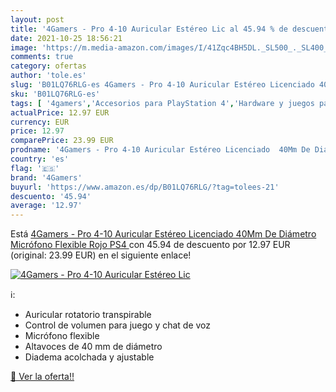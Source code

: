 ```yaml
---
layout: post
title: '4Gamers - Pro 4-10 Auricular Estéreo Lic al 45.94 % de descuento'
date: 2021-10-25 18:56:21
image: 'https://m.media-amazon.com/images/I/41Zqc4BH5DL._SL500_._SL400_.jpg'
comments: true
category: ofertas
author: 'tole.es'
slug: 'B01LQ76RLG-es 4Gamers - Pro 4-10 Auricular Estéreo Licenciado 40Mm De...'
sku: 'B01LQ76RLG-es'
tags: [ '4gamers','Accesorios para PlayStation 4','Hardware y juegos para PlayStation 4','Sistemas heredados','Sistemas heredados de PlayStation','Videojuegos','ps4', ]
actualPrice: 12.97 EUR
currency: EUR
price: 12.97
comparePrice: 23.99 EUR
prodname: '4Gamers - Pro 4-10 Auricular Estéreo Licenciado  40Mm De Diámetro  Micrófono Flexible  Rojo  PS4 '
country: 'es'
flag: '🇪🇸'
brand: '4Gamers'
buyurl: 'https://www.amazon.es/dp/B01LQ76RLG/?tag=tolees-21'
descuento: '45.94'
average: '12.97'
---
```


Está [4Gamers - Pro 4-10 Auricular Estéreo Licenciado  40Mm De Diámetro  Micrófono Flexible  Rojo  PS4 ](https://www.amazon.es/dp/B01LQ76RLG/?tag=tolees-21) con 45.94 de descuento por 12.97 EUR (original: 23.99 EUR) en el siguiente enlace!

[![4Gamers - Pro 4-10 Auricular Estéreo Lic](https://m.media-amazon.com/images/I/41Zqc4BH5DL._SL500_._SL400_.jpg)](https://www.amazon.es/dp/B01LQ76RLG/?tag=tolees-21)

ℹ️:

- Auricular rotatorio transpirable
- Control de volumen para juego y chat de voz
- Micrófono flexible
- Altavoces de 40 mm de diámetro
- Diadema acolchada y ajustable

[🛒 Ver la oferta!!](https://www.amazon.es/dp/B01LQ76RLG/?tag=tolees-21)
